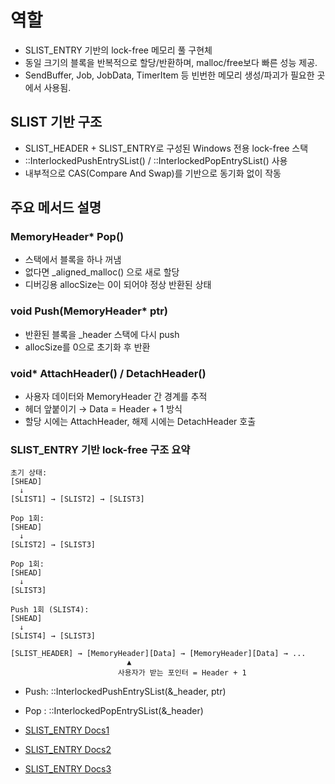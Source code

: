 # 역할   
- SLIST_ENTRY 기반의 lock-free 메모리 풀 구현체   
- 동일 크기의 블록을 반복적으로 할당/반환하며, malloc/free보다 빠른 성능 제공.   
- SendBuffer, Job, JobData, TimerItem 등 빈번한 메모리 생성/파괴가 필요한 곳에서 사용됨.   

## SLIST 기반 구조   
- SLIST_HEADER + SLIST_ENTRY로 구성된 Windows 전용 lock-free 스택   
- ::InterlockedPushEntrySList() / ::InterlockedPopEntrySList() 사용   
- 내부적으로 CAS(Compare And Swap)를 기반으로 동기화 없이 작동   

## 주요 메서드 설명   
### MemoryHeader* Pop()   
- 스택에서 블록을 하나 꺼냄   
- 없다면 _aligned_malloc() 으로 새로 할당   
- 디버깅용 allocSize는 0이 되어야 정상 반환된 상태   
   
### void Push(MemoryHeader* ptr)   
- 반환된 블록을 _header 스택에 다시 push   
- allocSize를 0으로 초기화 후 반환   
   
### void* AttachHeader() / DetachHeader()   
- 사용자 데이터와 MemoryHeader 간 경계를 추적   
- 헤더 앞붙이기 → Data = Header + 1 방식   
- 할당 시에는 AttachHeader, 해제 시에는 DetachHeader 호출   

### SLIST_ENTRY 기반 lock-free 구조 요약   
```
초기 상태:
[SHEAD]
  ↓
[SLIST1] → [SLIST2] → [SLIST3]

Pop 1회:
[SHEAD]
  ↓
[SLIST2] → [SLIST3]

Pop 1회:
[SHEAD]
  ↓
[SLIST3]

Push 1회 (SLIST4):
[SHEAD]
  ↓
[SLIST4] → [SLIST3]
```
```
[SLIST_HEADER] → [MemoryHeader][Data] → [MemoryHeader][Data] → ...   
                          ▲   
                        사용자가 받는 포인터 = Header + 1
```
- Push: ::InterlockedPushEntrySList(&_header, ptr)   
- Pop : ::InterlockedPopEntrySList(&_header)   

- [SLIST_ENTRY Docs1](https://learn.microsoft.com/ko-kr/windows/win32/api/winnt/ns-winnt-slist_entry)   
- [SLIST_ENTRY Docs2](https://learn.microsoft.com/ko-kr/windows/win32/sync/interlocked-singly-linked-lists?redirectedfrom=MSDN)   
- [SLIST_ENTRY Docs3](https://learn.microsoft.com/ko-kr/windows/win32/sync/using-singly-linked-lists)   
